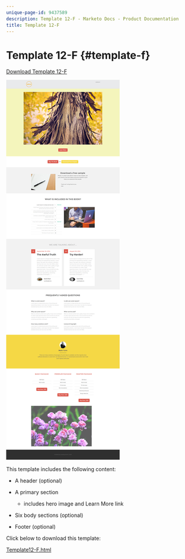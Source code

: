 ```yaml
---
unique-page-id: 9437589
description: Template 12-F - Marketo Docs - Product Documentation
title: Template 12-F
---
```


# Template 12-F {#template-f}

[Download Template 12-F](http://docs.marketo.com/download/attachments/9437589/template-12f.html?version=1&modificationdate=1438211692000&api=v2)

![](assets/image2015-8-4-14-3a51-3a6.png)

This template includes the following content:

* A header (optional)
* A primary section

    * includes hero image and Learn More link

* Six body sections (optional)
* Footer (optional)

Click below to download this template:

[Template12-F.html](http://docs.marketo.com/download/attachments/9437589/template-12f.html?version=1&modificationdate=1438211692000&api=v2)
